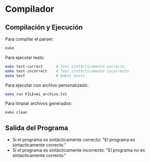 # Compilador

## Compilación y Ejecución

Para compilar el parser:
```bash
make
```

Para ejecutar tests:
```bash
make test-correct      # Test sintácticamente correcto
make test-incorrect    # Test sintácticamente incorrecto
make test              # Ambos tests
```

Para ejecutar con archivo personalizado:
```bash
make run FILE=mi_archivo.txt
```

Para limpiar archivos generados:
```bash
make clean
```

## Salida del Programa

- Si el programa es sintácticamente correcto: "El programa es sintacticamente correcto."
- Si el programa es sintácticamente incorrecto: "El programa no es sintacticamente correcto."